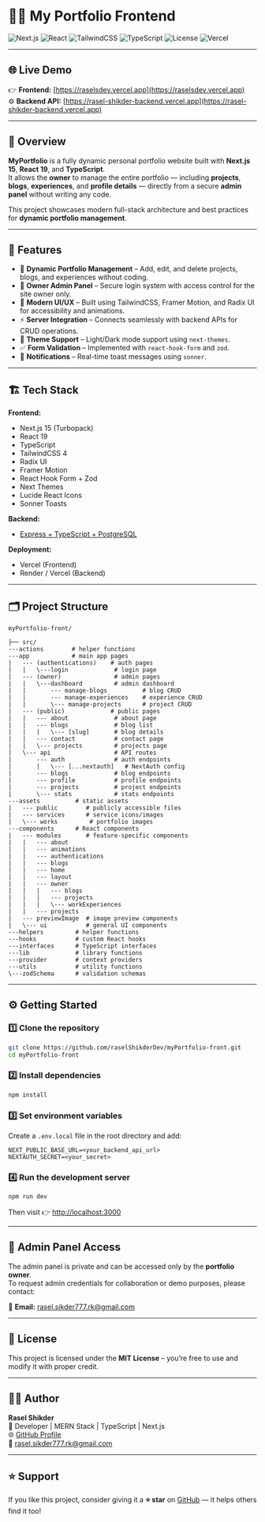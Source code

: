 # 🧑‍💻 My Portfolio Frontend

![Next.js](https://img.shields.io/badge/Next.js-15.5.4-black?logo=nextdotjs)
![React](https://img.shields.io/badge/React-19.1.0-61DAFB?logo=react)
![TailwindCSS](https://img.shields.io/badge/TailwindCSS-4.0-38B2AC?logo=tailwindcss)
![TypeScript](https://img.shields.io/badge/TypeScript-5.0-3178C6?logo=typescript)
![License](https://img.shields.io/badge/license-MIT-blue)
![Vercel](https://img.shields.io/badge/Deployed%20on-Vercel-black?logo=vercel)

---

## 🌐 Live Demo

👉 **Frontend:** [https://raselsdev.vercel.app](https://raselsdev.vercel.app)  
⚙️ **Backend API:** [https://rasel-shikder-backend.vercel.app](https://rasel-shikder-backend.vercel.app)

---

## 🧩 Overview

**MyPortfolio** is a fully dynamic personal portfolio website built with **Next.js 15**, **React 19**, and **TypeScript**.  
It allows the **owner** to manage the entire portfolio — including **projects**, **blogs**, **experiences**, and **profile details** — directly from a secure **admin panel** without writing any code.

This project showcases modern full-stack architecture and best practices for **dynamic portfolio management**.

---

## 🚀 Features

- 🧠 **Dynamic Portfolio Management** – Add, edit, and delete projects, blogs, and experiences without coding.
- 🔐 **Owner Admin Panel** – Secure login system with access control for the site owner only.
- 🎨 **Modern UI/UX** – Built using TailwindCSS, Framer Motion, and Radix UI for accessibility and animations.
- ⚡ **Server Integration** – Connects seamlessly with backend APIs for CRUD operations.
- 🌙 **Theme Support** – Light/Dark mode support using `next-themes`.
- ✅ **Form Validation** – Implemented with `react-hook-form` and `zod`.
- 💬 **Notifications** – Real-time toast messages using `sonner`.

---

## 🏗️ Tech Stack

**Frontend:**

- Next.js 15 (Turbopack)
- React 19
- TypeScript
- TailwindCSS 4
- Radix UI
- Framer Motion
- React Hook Form + Zod
- Next Themes
- Lucide React Icons
- Sonner Toasts

**Backend:**

- [Express + TypeScript + PostgreSQL](https://rasel-shikder-backend.vercel.app)

**Deployment:**

- Vercel (Frontend)
- Render / Vercel (Backend)

---

## 🗂️ Project Structure

```
myPortfolio-front/

├── src/
---actions        # helper functions
---app            # main app pages
|   --- (authentications)    # auth pages
|   |   \---login             # login page
|   --- (owner)               # admin pages
|   |   \---dashboard         # admin dashboard
|   |       --- manage-blogs          # blog CRUD
|   |       --- manage-experiences    # experience CRUD
|   |       \--- manage-projects      # project CRUD
|   --- (public)             # public pages
|   |   --- about             # about page
|   |   --- blogs             # blog list
|   |   |   \--- [slug]       # blog details
|   |   --- contact           # contact page
|   |   \--- projects         # projects page
|   \--- api                  # API routes
|       --- auth              # auth endpoints
|       |   \--- [...nextauth]   # NextAuth config
|       --- blogs             # blog endpoints
|       --- profile           # profile endpoints
|       --- projects          # project endpoints
|       \--- stats            # stats endpoints
---assets          # static assets
|   --- public        # publicly accessible files
|   --- services      # service icons/images
|   \--- works         # portfolio images
---components      # React components
|   --- modules       # feature-specific components
|   |   --- about
|   |   --- animations
|   |   --- authentications
|   |   --- blogs
|   |   --- home
|   |   --- layout
|   |   --- owner
|   |   |   --- blogs
|   |   |   --- projects
|   |   |   \--- workExperiences
|   |   --- projects
|   --- previewImage  # image preview components
|   \--- ui           # general UI components
---helpers         # helper functions
---hooks           # custom React hooks
---interfaces      # TypeScript interfaces
---lib             # library functions
---provider        # context providers
---utils           # utility functions
\---zodSchema      # validation schemas

```

---

## ⚙️ Getting Started

### 1️⃣ Clone the repository

```bash
git clone https://github.com/raselShikderDev/myPortfolio-front.git
cd myPortfolio-front
```

### 2️⃣ Install dependencies

```bash
npm install
```

### 3️⃣ Set environment variables

Create a `.env.local` file in the root directory and add:

```env
NEXT_PUBLIC_BASE_URL=<your_backend_api_url>
NEXTAUTH_SECRET=<your_secret>
```

### 4️⃣ Run the development server

```bash
npm run dev
```

Then visit 👉 [http://localhost:3000](http://localhost:3000)

---

## 🧠 Admin Panel Access

The admin panel is private and can be accessed only by the **portfolio owner**.  
To request admin credentials for collaboration or demo purposes, please contact:

📩 **Email:** [rasel.sikder777.rk@gmail.com](mailto:rasel.sikder777.rk@gmail.com)

---

## 📜 License

This project is licensed under the **MIT License** – you’re free to use and modify it with proper credit.

---

## 👨‍💻 Author

**Rasel Shikder**  
💼 Developer | MERN Stack | TypeScript | Next.js  
🌐 [GitHub Profile](https://github.com/raselShikderDev)  
📧 [rasel.sikder777.rk@gmail.com](mailto:rasel.sikder777.rk@gmail.com)

---

## ⭐ Support

If you like this project, consider giving it a **⭐ star** on [GitHub](https://github.com/raselShikderDev/myPortfolio-front) — it helps others find it too!
